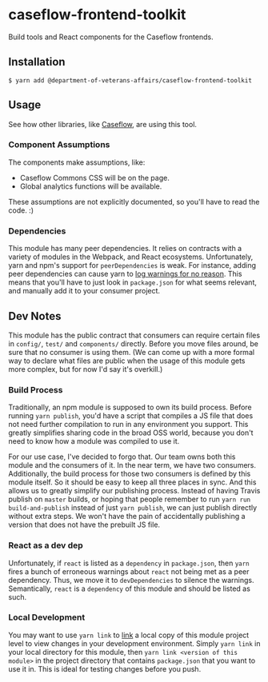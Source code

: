 # caseflow-frontend-toolkit
Build tools and React components for the Caseflow frontends.

## Installation

```
$ yarn add @department-of-veterans-affairs/caseflow-frontend-toolkit
```

## Usage

See how other libraries, like [Caseflow](https://github.com/department-of-veterans-affairs/caseflow/), are using this tool.

### Component Assumptions
The components make assumptions, like:

* Caseflow Commons CSS will be on the page.
* Global analytics functions will be available.

These assumptions are not explicitly documented, so you'll have to read the code. :)

### Dependencies
This module has many peer dependencies. It relies on contracts with a variety of modules in the Webpack, and React ecosystems. Unfortunately, yarn and npm's support for `peerDependencies` is weak. For instance, adding peer dependencies can cause yarn to [log warnings for no reason](https://github.com/yarnpkg/yarn/issues/4850). This means that you'll have to just look in `package.json` for what seems relevant, and manually add it to your consumer project.

## Dev Notes
This module has the public contract that consumers can require certain files in `config/`, `test/` and `components/` directly. Before you move files around, be sure that no consumer is using them. (We can come up with a more formal way to declare what files are public when the usage of this module gets more complex, but for now I'd say it's overkill.) 

### Build Process
Traditionally, an npm module is supposed to own its build process. Before running `yarn publish`, you'd have a script that compiles a JS file that does not need further compilation to run in any environment you support. This greatly simplifies sharing code in the broad OSS world, because you don't need to know how a module was compiled to use it.

For our use case, I've decided to forgo that. Our team owns both this module and the consumers of it. In the near term, we have two consumers. Additionally, the build process for those two consumers is defined by this module itself. So it should be easy to keep all three places in sync. And this allows us to greatly simplify our publishing process. Instead of having Travis publish on `master` builds, or hoping that people remember to run `yarn run build-and-publish` instead of just `yarn publish`, we can just publish directly without extra steps. We won't have the pain of accidentally publishing a version that does not have the prebuilt JS file.

### React as a dev dep
Unfortunately, if `react` is listed as a `dependency` in `package.json`, then `yarn` fires a bunch of erroneous warnings about `react` not being met as a peer dependency. Thus, we move it to `devDependencies` to silence the warnings. Semantically, `react` is a `dependency` of this module and should be listed as such.

### Local Development
You may want to use `yarn link` to [link](https://classic.yarnpkg.com/en/docs/cli/link/) a local copy of this module project level to view changes in your development environment. Simply `yarn link` in your local directory for this module, then `yarn link <version of this module>` in the project directory that contains `package.json` that you want to use it in. This is ideal for testing changes before you push.
